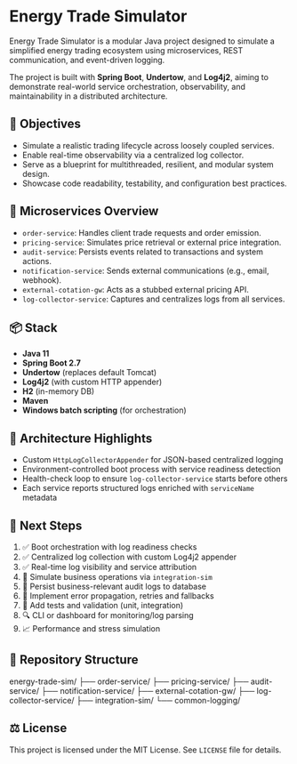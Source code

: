 # Energy Trade Simulator

Energy Trade Simulator is a modular Java project designed to simulate a simplified energy trading ecosystem using microservices, REST communication, and event-driven logging.

The project is built with **Spring Boot**, **Undertow**, and **Log4j2**, aiming to demonstrate real-world service orchestration, observability, and maintainability in a distributed architecture.

## 🔧 Objectives

- Simulate a realistic trading lifecycle across loosely coupled services.
- Enable real-time observability via a centralized log collector.
- Serve as a blueprint for multithreaded, resilient, and modular system design.
- Showcase code readability, testability, and configuration best practices.

## 🧱 Microservices Overview

- `order-service`: Handles client trade requests and order emission.
- `pricing-service`: Simulates price retrieval or external price integration.
- `audit-service`: Persists events related to transactions and system actions.
- `notification-service`: Sends external communications (e.g., email, webhook).
- `external-cotation-gw`: Acts as a stubbed external pricing API.
- `log-collector-service`: Captures and centralizes logs from all services.

## 📦 Stack

- **Java 11**
- **Spring Boot 2.7**
- **Undertow** (replaces default Tomcat)
- **Log4j2** (with custom HTTP appender)
- **H2** (in-memory DB)
- **Maven**
- **Windows batch scripting** (for orchestration)

## 📡 Architecture Highlights

- Custom `HttpLogCollectorAppender` for JSON-based centralized logging
- Environment-controlled boot process with service readiness detection
- Health-check loop to ensure `log-collector-service` starts before others
- Each service reports structured logs enriched with `serviceName` metadata

## 🧪 Next Steps

1. ✅ Boot orchestration with log readiness checks
2. ✅ Centralized log collection with custom Log4j2 appender
3. ✅ Real-time log visibility and service attribution
4. 🧪 Simulate business operations via `integration-sim`
5. 🧪 Persist business-relevant audit logs to database
6. 🧪 Implement error propagation, retries and fallbacks
7. 🧪 Add tests and validation (unit, integration)
8. 🔍 CLI or dashboard for monitoring/log parsing
9. 📈 Performance and stress simulation

## 📁 Repository Structure

energy-trade-sim/
├── order-service/
├── pricing-service/
├── audit-service/
├── notification-service/
├── external-cotation-gw/
├── log-collector-service/
├── integration-sim/
└── common-logging/


## ⚖ License

This project is licensed under the MIT License. See `LICENSE` file for details.


